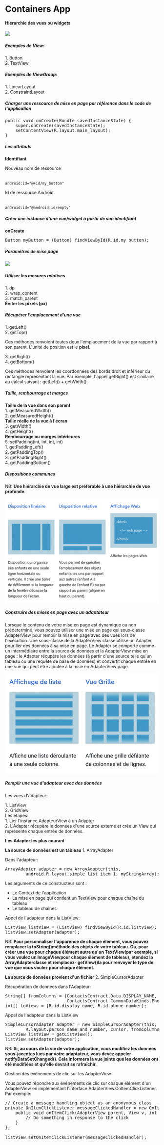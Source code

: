 # Containers App

<h4>Hiérarchie des vues ou widgets</h4>
<img src="screenshots/Hiérarchie_des_vues.png"/>

<h5>Exemples de View:</h5>
1. Button <br/>
2. TextView

<h5>Exemples de ViewGroup:</h5>
1. LinearLayout <br/>
2. ConstraintLayout

<h5>Charger une ressource de mise en page par référence dans le code de l'application</h5>
<pre>
public void onCreate(Bundle savedInstanceState) {
    super.onCreate(savedInstanceState);
    setContentView(R.layout.main_layout);
}
</pre>


<h5>Les attributs</h5>
<b>Identifiant</b>
<p>Nouveau nom de ressource</p>
<code>
android:id="@+id/my_button"
</code>
<p>Id de ressource Android</p>
<code>
android:id="@android:id/empty"
</code>

<h5>Créer une instance d'une vue/widget à partir de son identifiant</h5>
<b>onCreate</b>
<pre>
Button myButton = (Button) findViewById(R.id.my_button);
</pre>


<h5>Paramètres de mise page</h5>
<img src="screenshots/paramètres_de_mise_en_page" />


<h5>Utiliser les mesures relatives</h5>
1. dp <br/>
2. wrap_content <br/>
3. match_parent <br/>
<b>Éviter les pixels (px)</b>


<h5>Récupérer l'emplacement d'une vue</h5>
1. getLeft() <br/>
2. getTop() <br/>
<p>Ces méthodes renvoient toutes deux l'emplacement de la vue par rapport à son parent. L'unité de position est le <b>pixel</b>.</p>
3. getRight() <br/>
4. getBottom() <br/>
<p> Ces méthodes renvoient les coordonnées des bords droit et inférieur du rectangle représentant la vue. Par exemple, 
l'appel getRight() est similaire au calcul suivant : getLeft() + getWidth().</p>


<h5>Taille, rembourrage et marges</h5>
<b>Taille de la vue dans son parent</b> <br/>
1. getMeasuredWidth() <br/>
2. getMeasuredHeight() <br/>
<b>Taille réelle de la vue à l'écran</b> <br/>
3. getWidth() <br/>
4. getHeight() <br/>
<b>Rembourrage ou marges intérieures</b> <br/>
5. setPadding(int, int, int, int) <br/>
   1. getPaddingLeft() <br/>
   2. getPaddingTop() <br/>
   3. getPaddingRight() <br/>
   4. getPaddingBottom()
   

<h5>Dispositions communes</h5>
<p>NB: <b>Une hiérarchie de vue large est préférable à une hiérarchie de vue profonde</b>.</p>
<img src="screenshots/disposition_communes.png">


<h5>Construire des mises en page avec un adaptateur</h5>
<p>Lorsque le contenu de votre mise en page est dynamique ou non prédéterminé, 
vous pouvez utiliser une mise en page qui sous-classe AdapterView pour remplir 
la mise en page avec des vues lors de l'exécution. Une sous-classe de la 
AdapterView classe utilise un Adapter pour lier des données à sa mise en page. 
Le Adapter se comporte comme un intermédiaire entre la source de données et la AdapterView mise en page : 
le Adapter récupère les données (à partir d'une source telle qu'un tableau ou 
une requête de base de données) et convertit chaque entrée en une vue qui peut être ajoutée à la mise en AdapterView page.</p>
<img src="screenshots/mise_en_page_et_adapteur.png" />


<h5>Remplir une vue d'adapteur avec des données</h5>
<p>Les vues d'adapteur:</p>
1. ListView <br/>
2. GridView <br/>
Les étapes: <br/>
1. Lier l'instance AdapteurView à un Adapter <br/> 
2. L'Adapter récupère le données d'une source externe et crée un View
qui représente chaque entrée de données.


<p><b>Les Adapter les plus courant</b></p>
<b>La source de données est un tableau</b>
1. ArrayAdapter <br/>

Dans l'adapteur: <br/>

<pre>
ArrayAdapter<String> adapter = new ArrayAdapter<String>(this,
        android.R.layout.simple_list_item_1, myStringArray);
</pre>

Les arguments de ce constructeur sont : <br/>
- Le Context de l'application <br/>
- La mise en page qui contient un TextView pour chaque chaîne du tableau <br/>
- Le tableau de chaînes <br/>


Appel de l'adapteur dans la ListView: <br/>

<pre>
ListView listView = (ListView) findViewById(R.id.listview);
listView.setAdapter(adapter);
</pre>

<p>NB: <b>Pour personnaliser l'apparence de chaque élément, vous pouvez remplacer la toString()méthode des objets de votre tableau. Ou, pour créer une vue pour chaque élément autre qu'un TextView(par exemple, si vous voulez un ImageViewpour chaque élément de tableau), étendez la ArrayAdapterclasse et remplacez- getView()la pour renvoyer le type de vue que vous voulez pour chaque élément.</b></p>


<b>La source de données provient d'un fichier</b>
2. SimpleCursorAdapter <br/>

Récupération de données dans l'Adapteur: <br/>

<pre>
String[] fromColumns = {ContactsContract.Data.DISPLAY_NAME,
                        ContactsContract.CommonDataKinds.Phone.NUMBER};
int[] toViews = {R.id.display_name, R.id.phone_number};
</pre>


Appel de l'adapteur dans la ListView <br/>

<pre>
SimpleCursorAdapter adapter = new SimpleCursorAdapter(this,
        R.layout.person_name_and_number, cursor, fromColumns, toViews, 0);
ListView listView = getListView();
listView.setAdapter(adapter);
</pre>

<p>NB: <b>Si, au cours de la vie de votre application, vous modifiez les données sous-jacentes lues par votre adaptateur, vous devez appeler notifyDataSetChanged(). Cela informera la vue jointe que les données ont été modifiées et qu'elle devrait se rafraîchir.</b></p>


Gestion des évènements de clic sur les AdapterView
<p>Vous pouvez répondre aux événements de clic sur chaque élément d'un AdapterView
en implémentant l'interface AdapterView.OnItemClickListener. Par exemple:</p>

<pre>
// Create a message handling object as an anonymous class.
private OnItemClickListener messageClickedHandler = new OnItemClickListener() {
    public void onItemClick(AdapterView parent, View v, int position, long id) {
        // Do something in response to the click
    }
};

listView.setOnItemClickListener(messageClickedHandler);
</pre>



